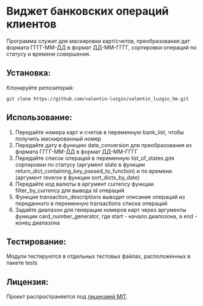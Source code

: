 # Виджет банковских операций клиентов

Программа служит для маскировки карт/счетов, преобразования дат формата ГГГГ-ММ-ДД в формат ДД-ММ-ГГГГ, сортировки операций
по статусу и времени совершения.

## Установка:

Клонируйте репозиторий:
```
git clone https://github.com/valentin-luzgin/valentin_luzgin_hm.git
```

## Использование:

1. Передайте номера карт и счетов в переменную bank_list, чтобы получить маскированный номер
2. Передайте дату в функцию date_conversion для преобразования из формата ГГГГ-ММ-ДД в формат ДД-ММ-ГГГГ
3. Передайте список операций в переменную list_of_states для сортировки по статусу (аргумент state в функции 
return_dict_containing_key_passed_to_function) и по времени (аргумент reverse в функции sort_dicts_by_date)
4. Передайте код валюты в аргумент currency функции filter_by_currency для вывода id операций
5. Функция transaction_descriptions выводит описание операций из переданного в переменную transactions списка операций 
6. Задайте диапазон для генерации номеров карт через аргументы функции card_number_generator, где start - начало диапозона,
а end - конец диапазона


## Тестирование:

Модули тестируются в отдельных тестовых файлах, расположенных в пакете tests


## Лицензия:

Проект распространяется под [лицензией MIT](LICENSE).